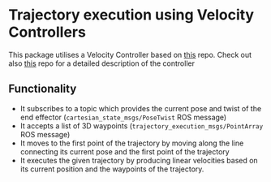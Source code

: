 # Trajectory execution using Velocity Controllers

This package utilises a Velocity Controller based on 
[this](https://github.com/epfl-lasa/ridgeback_ur5_controller/tree/devel/ur5_cartesian_velocity_control) repo.
Check out also [this](https://github.com/ThanasisTs/manos_control/tree/master/manos_cartesian_velocity_control) repo
for a detailed description of the controller

## Functionality
* It subscribes to a topic which provides the current pose and twist of the end effector
(`cartesian_state_msgs/PoseTwist` ROS message)
* It accepts a list of 3D waypoints (`trajectory_execution_msgs/PointArray` ROS message)
* It moves to the first point of the trajectory by moving along the line connecting its current
pose and the first point of the trajectory
* It executes the given trajectory by producing linear velocities based on its current position
and the waypoints of the trajectory.
